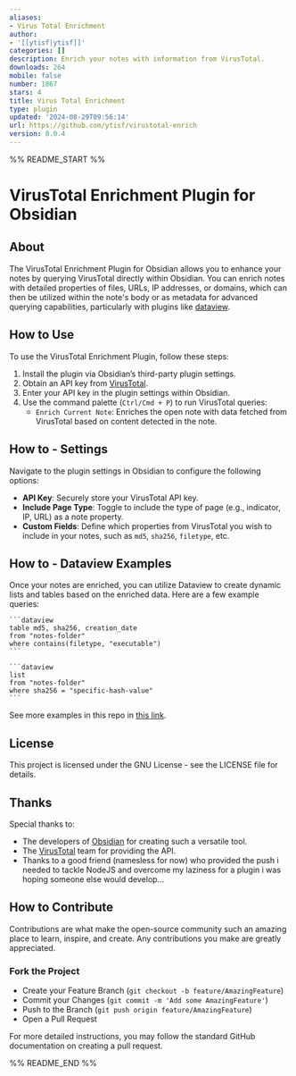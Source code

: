 ```yaml
---
aliases:
- Virus Total Enrichment
author:
- '[[ytisf|ytisf]]'
categories: []
description: Enrich your notes with information from VirusTotal.
downloads: 264
mobile: false
number: 1867
stars: 4
title: Virus Total Enrichment
type: plugin
updated: '2024-08-29T09:56:14'
url: https://github.com/ytisf/virustotal-enrich
version: 0.0.4
---
```


%% README_START %%

# VirusTotal Enrichment Plugin for Obsidian

## About
The VirusTotal Enrichment Plugin for Obsidian allows you to enhance your notes by querying VirusTotal directly within Obsidian. You can enrich notes with detailed properties of files, URLs, IP addresses, or domains, which can then be utilized within the note's body or as metadata for advanced querying capabilities, particularly with plugins like [dataview](https://blacksmithgu.github.io/obsidian-dataview/).

## How to Use
To use the VirusTotal Enrichment Plugin, follow these steps:
1. Install the plugin via Obsidian’s third-party plugin settings.
2. Obtain an API key from [VirusTotal](https://www.virustotal.com/gui/join-us).
3. Enter your API key in the plugin settings within Obsidian.
4. Use the command palette (`Ctrl/Cmd + P`) to run VirusTotal queries:
   - `Enrich Current Note`: Enriches the open note with data fetched from VirusTotal based on content detected in the note.

## How to - Settings
Navigate to the plugin settings in Obsidian to configure the following options:
- **API Key**: Securely store your VirusTotal API key.
- **Include Page Type**: Toggle to include the type of page (e.g., indicator, IP, URL) as a note property.
- **Custom Fields**: Define which properties from VirusTotal you wish to include in your notes, such as `md5`, `sha256`, `filetype`, etc.

## How to - Dataview Examples
Once your notes are enriched, you can utilize Dataview to create dynamic lists and tables based on the enriched data. Here are a few example queries:
````
```dataview
table md5, sha256, creation_date
from "notes-folder"
where contains(filetype, "executable")
```
````

````
```dataview
list
from "notes-folder"
where sha256 = "specific-hash-value"
```
````

See more examples in this repo in [this link](https://github.com/ytisf/virustotal-enrich/dataview_examples.md). 

## License
This project is licensed under the GNU License - see the LICENSE file for details.

## Thanks
Special thanks to:
- The developers of [Obsidian](https://github.com/obsidianmd) for creating such a versatile tool.
- The [VirusTotal](https://github.com/VirusTotal/vt-py) team for providing the API.
- Thanks to a good friend (namesless for now) who provided the push i needed to tackle NodeJS and overcome my laziness for a plugin i was hoping someone else would develop...

## How to Contribute
Contributions are what make the open-source community such an amazing place to learn, inspire, and create. Any contributions you make are greatly appreciated.

### Fork the Project
- Create your Feature Branch (`git checkout -b feature/AmazingFeature`)
- Commit your Changes (`git commit -m 'Add some AmazingFeature'`)
- Push to the Branch (`git push origin feature/AmazingFeature`)
- Open a Pull Request

For more detailed instructions, you may follow the standard GitHub documentation on creating a pull request.

%% README_END %%